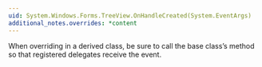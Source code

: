 ```yaml
---
uid: System.Windows.Forms.TreeView.OnHandleCreated(System.EventArgs)
additional_notes.overrides: *content
---
```


<p>When overriding <xref href="System.Windows.Forms.TreeView.OnHandleCreated(System.EventArgs)"></xref> in a derived class, be sure to call the base class’s <xref href="System.Windows.Forms.TreeView.OnHandleCreated(System.EventArgs)"></xref> method so that registered delegates receive the event.</p>



